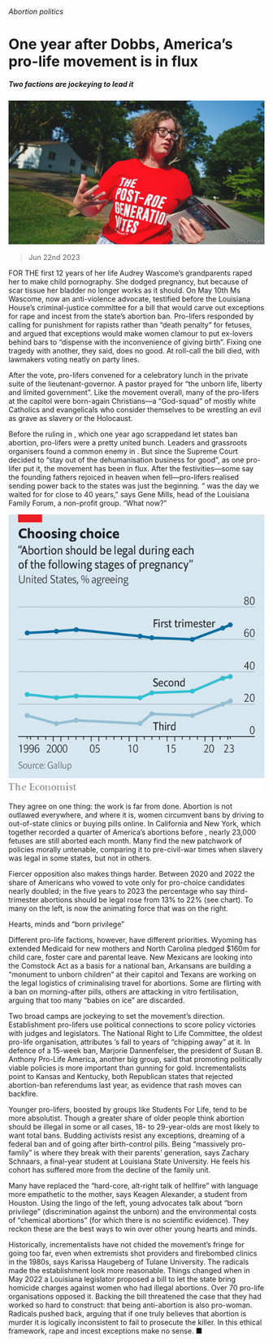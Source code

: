 ###### Abortion politics

# One year after Dobbs, America’s pro-life movement is in flux 

##### Two factions are jockeying to lead it 

![image](images/20230624_USP005.jpg) 

> Jun 22nd 2023 

FOR THE first 12 years of her life Audrey Wascome’s grandparents raped her to make child pornography. She dodged pregnancy, but because of scar tissue her bladder no longer works as it should. On May 10th Ms Wascome, now an anti-violence advocate, testified before the Louisiana House’s criminal-justice committee for a bill that would carve out exceptions for rape and incest from the state’s abortion ban. Pro-lifers responded by calling for punishment for rapists rather than “death penalty” for fetuses, and argued that exceptions would make women clamour to put ex-lovers behind bars to “dispense with the inconvenience of giving birth”. Fixing one tragedy with another, they said, does no good. At roll-call the bill died, with lawmakers voting neatly on party lines. 

After the vote, pro-lifers convened for a celebratory lunch in the private suite of the lieutenant-governor. A pastor prayed for “the unborn life, liberty and limited government”. Like the movement overall, many of the pro-lifers at the capitol were born-again Christians—a “God-squad” of mostly white Catholics and evangelicals who consider themselves to be wrestling an evil as grave as slavery or the Holocaust.

Before the ruling in , which one year ago scrappedand let states ban abortion, pro-lifers were a pretty united bunch. Leaders and grassroots organisers found a common enemy in . But since the Supreme Court decided to “stay out of the dehumanisation business for good”, as one pro-lifer put it, the movement has been in flux. After the festivities—some say the founding fathers rejoiced in heaven when  fell—pro-lifers realised sending power back to the states was just the beginning. “ was the day we waited for for close to 40 years,” says Gene Mills, head of the Louisiana Family Forum, a non-profit group. “What now?”

![image](images/20230624_USC564.png) 


They agree on one thing: the work is far from done. Abortion is not outlawed everywhere, and where it is, women circumvent bans by driving to out-of-state clinics or buying pills online. In California and New York, which together recorded a quarter of America’s abortions before , nearly 23,000 fetuses are still aborted each month. Many find the new patchwork of policies morally untenable, comparing it to pre-civil-war times when slavery was legal in some states, but not in others.

Fiercer opposition also makes things harder. Between 2020 and 2022 the share of Americans who vowed to vote only for pro-choice candidates nearly doubled; in the five years to 2023 the percentage who say third-trimester abortions should be legal rose from 13% to 22% (see chart). To many on the left,  is now the animating force that  was on the right.

Hearts, minds and “born privilege”

Different pro-life factions, however, have different priorities. Wyoming has extended Medicaid for new mothers and North Carolina pledged $160m for child care, foster care and parental leave. New Mexicans are looking into the Comstock Act as a basis for a national ban, Arkansans are building a “monument to unborn children” at their capitol and Texans are working on the legal logistics of criminalising travel for abortions. Some are flirting with a ban on morning-after pills, others are attacking in vitro fertilisation, arguing that too many “babies on ice” are discarded.

Two broad camps are jockeying to set the movement’s direction. Establishment pro-lifers use political connections to score policy victories with judges and legislators. The National Right to Life Committee, the oldest pro-life organisation, attributes ’s fall to years of “chipping away” at it. In defence of a 15-week ban, Marjorie Dannenfelser, the president of Susan B. Anthony Pro-Life America, another big group, said that promoting politically viable policies is more important than gunning for gold. Incrementalists point to Kansas and Kentucky, both Republican states that rejected abortion-ban referendums last year, as evidence that rash moves can backfire. 

Younger pro-lifers, boosted by groups like Students For Life, tend to be more absolutist. Though a greater share of older people think abortion should be illegal in some or all cases, 18- to 29-year-olds are most likely to want total bans. Budding activists resist any exceptions, dreaming of a federal ban and of going after birth-control pills. Being “massively pro-family” is where they break with their parents’ generation, says Zachary Schnaars, a final-year student at Louisiana State University. He feels his cohort has suffered more from the decline of the family unit.

Many have replaced the “hard-core, alt-right talk of hellfire” with language more empathetic to the mother, says Keagen Alexander, a student from Houston. Using the lingo of the left, young advocates talk about “born privilege” (discrimination against the unborn) and the environmental costs of “chemical abortions” (for which there is no scientific evidence). They reckon these are the best ways to win over other young hearts and minds. 

Historically, incrementalists have not chided the movement’s fringe for going too far, even when extremists shot providers and firebombed clinics in the 1980s, says Karissa Haugeberg of Tulane University. The radicals made the establishment look more reasonable. Things changed when in May 2022 a Louisiana legislator proposed a bill to let the state bring homicide charges against women who had illegal abortions. Over 70 pro-life organisations opposed it. Backing the bill threatened the case that they had worked so hard to construct: that being anti-abortion is also pro-woman. Radicals pushed back, arguing that if one truly believes that abortion is murder it is logically inconsistent to fail to prosecute the killer. In this ethical framework, rape and incest exceptions make no sense. ■


